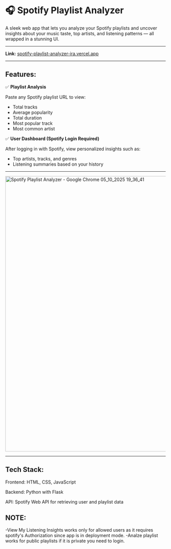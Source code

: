 

# **🎧 Spotify Playlist Analyzer**

A sleek web app that lets you analyze your Spotify playlists and uncover insights about your music taste, top artists, and listening patterns — all wrapped in a stunning UI.

---

**Link:**  [spotify-playlist-analyzer-ira.vercel.app](https://spotify-playlist-analyzer-ira.vercel.app/)

---
## Features:

✅ **Playlist Analysis**  

Paste any Spotify playlist URL to view:
- Total tracks  
- Average popularity  
- Total duration  
- Most popular track  
- Most common artist  




✅ **User Dashboard (Spotify Login Required)**  

After logging in with Spotify, view personalized insights such as:
- Top artists, tracks, and genres  
- Listening summaries based on your history   



---

<img width="1920" height="862" alt="Spotify Playlist Analyzer - Google Chrome 05_10_2025 19_36_41" src="https://github.com/user-attachments/assets/11f85bf3-572e-44bc-9226-d6b59690a155" />

---

## Tech Stack:

Frontend: HTML, CSS, JavaScript

Backend: Python with Flask

API: Spotify Web API for retrieving user and playlist data

## NOTE: 
-View My Listening Insights works only for allowed users as it requires spotify's Authorization since app is in deployment mode.
-Analze playlist works for public playlists if it is private you need to login.
